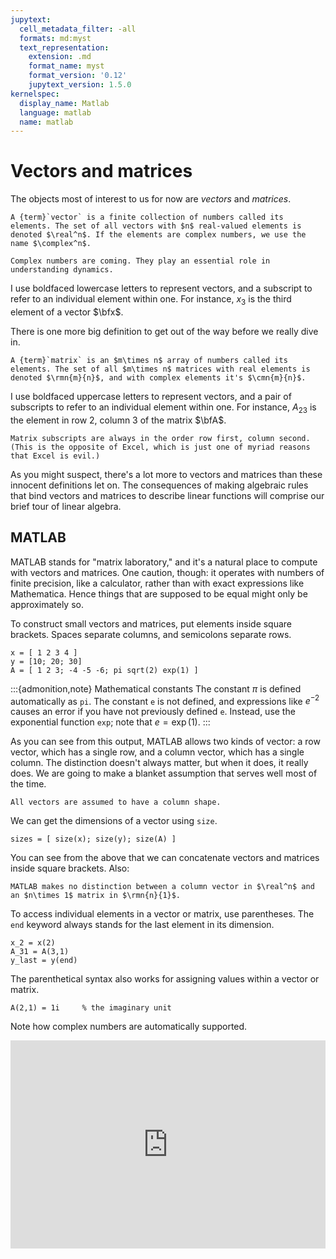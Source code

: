 ```yaml
---
jupytext:
  cell_metadata_filter: -all
  formats: md:myst
  text_representation:
    extension: .md
    format_name: myst
    format_version: '0.12'
    jupytext_version: 1.5.0
kernelspec:
  display_name: Matlab
  language: matlab
  name: matlab
---
```


# Vectors and matrices

The objects most of interest to us for now are *vectors* and *matrices*.

````{proof:definition} Vector
A {term}`vector` is a finite collection of numbers called its elements. The set of all vectors with $n$ real-valued elements is denoted $\real^n$. If the elements are complex numbers, we use the name $\complex^n$. 
````

```{warning}
Complex numbers are coming. They play an essential role in understanding dynamics.
```

I use boldfaced lowercase letters to represent vectors, and a subscript to refer to an individual element within one. For instance, $x_3$ is the third element of a vector $\bfx$.

There is one more big definition to get out of the way before we really dive in.

````{proof:definition} Matrix
A {term}`matrix` is an $m\times n$ array of numbers called its elements. The set of all $m\times n$ matrices with real elements is denoted $\rmn{m}{n}$, and with complex elements it's $\cmn{m}{n}$. 
````

I use boldfaced uppercase letters to represent vectors, and a pair of subscripts to refer to an individual element within one. For instance, $A_{23}$ is the element in row 2, column 3 of the matrix $\bfA$.

```{note}
Matrix subscripts are always in the order row first, column second. (This is the opposite of Excel, which is just one of myriad reasons that Excel is evil.)
```

As you might suspect, there's a lot more to vectors and matrices than these innocent definitions let on. The consequences of making algebraic rules that bind vectors and matrices to describe linear functions will comprise our brief tour of linear algebra.

## MATLAB

MATLAB stands for "matrix laboratory," and it's a natural place to compute with vectors and matrices. One caution, though: it operates with numbers of finite precision, like a calculator, rather than with exact expressions like Mathematica. Hence things that are supposed to be equal might only be approximately so.

To construct small vectors and matrices, put elements inside square brackets. Spaces separate columns, and semicolons separate rows.

```{code-cell}
x = [ 1 2 3 4 ]
y = [10; 20; 30]
A = [ 1 2 3; -4 -5 -6; pi sqrt(2) exp(1) ]
```

:::{admonition,note} Mathematical constants
The constant $\pi$ is defined automatically as `pi`. The constant `e` is not defined, and expressions like $e^{-2}$ causes an error if you have not previously defined `e`. Instead, use the exponential function `exp`; note that $e=\exp(1)$.
:::

As you can see from this output, MATLAB allows two kinds of vector: a row vector, which has a single row, and a column vector, which has a single column. The distinction doesn't always matter, but when it does, it really does. We are going to make a blanket assumption that serves well most of the time.

```{note}
All vectors are assumed to have a column shape.
```

We can get the dimensions of a vector using `size`. 

```{code-cell}
sizes = [ size(x); size(y); size(A) ]
```

You can see from the above that we can concatenate vectors and matrices inside square brackets. Also:

```{note}
MATLAB makes no distinction between a column vector in $\real^n$ and an $n\times 1$ matrix in $\rmn{n}{1}$.
```

To access individual elements in a vector or matrix, use parentheses. The `end` keyword always stands for the last element in its dimension.

```{code-cell}
x_2 = x(2)
A_31 = A(3,1)
y_last = y(end)
```

The parenthetical syntax also works for assigning values within a vector or matrix.

```{code-cell}
A(2,1) = 1i     % the imaginary unit
```

Note how complex numbers are automatically supported.

<div style="max-width:608px"><div style="position:relative;padding-bottom:66.118421052632%"><iframe id="kaltura_player" src="https://cdnapisec.kaltura.com/p/2358381/sp/235838100/embedIframeJs/uiconf_id/43030021/partner_id/2358381?iframeembed=true&playerId=kaltura_player&entry_id=1_oxt8jaok&flashvars[streamerType]=auto&amp;flashvars[localizationCode]=en&amp;flashvars[leadWithHTML5]=true&amp;flashvars[sideBarContainer.plugin]=true&amp;flashvars[sideBarContainer.position]=left&amp;flashvars[sideBarContainer.clickToClose]=true&amp;flashvars[chapters.plugin]=true&amp;flashvars[chapters.layout]=vertical&amp;flashvars[chapters.thumbnailRotator]=false&amp;flashvars[streamSelector.plugin]=true&amp;flashvars[EmbedPlayer.SpinnerTarget]=videoHolder&amp;flashvars[dualScreen.plugin]=true&amp;flashvars[Kaltura.addCrossoriginToIframe]=true&amp;&wid=1_71et1kf0" width="608" height="402" allowfullscreen webkitallowfullscreen mozAllowFullScreen allow="autoplay *; fullscreen *; encrypted-media *" sandbox="allow-forms allow-same-origin allow-scripts allow-top-navigation allow-pointer-lock allow-popups allow-modals allow-orientation-lock allow-popups-to-escape-sandbox allow-presentation allow-top-navigation-by-user-activation" frameborder="0" title="Kaltura Player" style="position:absolute;top:0;left:0;width:100%;height:100%"></iframe></div></div>
